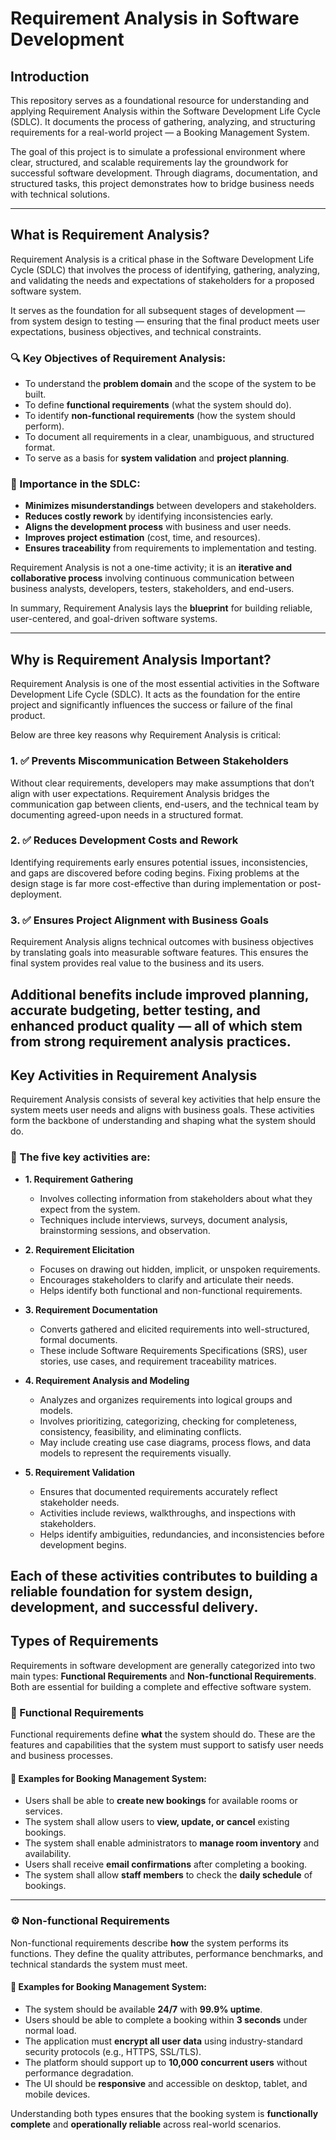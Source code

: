 # Requirement Analysis in Software Development

## Introduction

This repository serves as a foundational resource for understanding and applying Requirement Analysis within the Software Development Life Cycle (SDLC). It documents the process of gathering, analyzing, and structuring requirements for a real-world project — a Booking Management System.

The goal of this project is to simulate a professional environment where clear, structured, and scalable requirements lay the groundwork for successful software development. Through diagrams, documentation, and structured tasks, this project demonstrates how to bridge business needs with technical solutions.

---

## What is Requirement Analysis?

Requirement Analysis is a critical phase in the Software Development Life Cycle (SDLC) that involves the process of identifying, gathering, analyzing, and validating the needs and expectations of stakeholders for a proposed software system.

It serves as the foundation for all subsequent stages of development — from system design to testing — ensuring that the final product meets user expectations, business objectives, and technical constraints.

### 🔍 Key Objectives of Requirement Analysis:
- To understand the **problem domain** and the scope of the system to be built.
- To define **functional requirements** (what the system should do).
- To identify **non-functional requirements** (how the system should perform).
- To document all requirements in a clear, unambiguous, and structured format.
- To serve as a basis for **system validation** and **project planning**.

### 📌 Importance in the SDLC:
- **Minimizes misunderstandings** between developers and stakeholders.
- **Reduces costly rework** by identifying inconsistencies early.
- **Aligns the development process** with business and user needs.
- **Improves project estimation** (cost, time, and resources).
- **Ensures traceability** from requirements to implementation and testing.

Requirement Analysis is not a one-time activity; it is an **iterative and collaborative process** involving continuous communication between business analysts, developers, testers, stakeholders, and end-users.

In summary, Requirement Analysis lays the **blueprint** for building reliable, user-centered, and goal-driven software systems.

---

## Why is Requirement Analysis Important?

Requirement Analysis is one of the most essential activities in the Software Development Life Cycle (SDLC). It acts as the foundation for the entire project and significantly influences the success or failure of the final product.

Below are three key reasons why Requirement Analysis is critical:

### 1. ✅ Prevents Miscommunication Between Stakeholders
Without clear requirements, developers may make assumptions that don’t align with user expectations. Requirement Analysis bridges the communication gap between clients, end-users, and the technical team by documenting agreed-upon needs in a structured format.

### 2. ✅ Reduces Development Costs and Rework
Identifying requirements early ensures potential issues, inconsistencies, and gaps are discovered before coding begins. Fixing problems at the design stage is far more cost-effective than during implementation or post-deployment.

### 3. ✅ Ensures Project Alignment with Business Goals
Requirement Analysis aligns technical outcomes with business objectives by translating goals into measurable software features. This ensures the final system provides real value to the business and its users.

Additional benefits include improved planning, accurate budgeting, better testing, and enhanced product quality — all of which stem from strong requirement analysis practices.
---

## Key Activities in Requirement Analysis

Requirement Analysis consists of several key activities that help ensure the system meets user needs and aligns with business goals. These activities form the backbone of understanding and shaping what the system should do.

### 🔑 The five key activities are:

- **1. Requirement Gathering**
  - Involves collecting information from stakeholders about what they expect from the system.
  - Techniques include interviews, surveys, document analysis, brainstorming sessions, and observation.

- **2. Requirement Elicitation**
  - Focuses on drawing out hidden, implicit, or unspoken requirements.
  - Encourages stakeholders to clarify and articulate their needs.
  - Helps identify both functional and non-functional requirements.

- **3. Requirement Documentation**
  - Converts gathered and elicited requirements into well-structured, formal documents.
  - These include Software Requirements Specifications (SRS), user stories, use cases, and requirement traceability matrices.

- **4. Requirement Analysis and Modeling**
  - Analyzes and organizes requirements into logical groups and models.
  - Involves prioritizing, categorizing, checking for completeness, consistency, feasibility, and eliminating conflicts.
  - May include creating use case diagrams, process flows, and data models to represent the requirements visually.

- **5. Requirement Validation**
  - Ensures that documented requirements accurately reflect stakeholder needs.
  - Activities include reviews, walkthroughs, and inspections with stakeholders.
  - Helps identify ambiguities, redundancies, and inconsistencies before development begins.

Each of these activities contributes to building a reliable foundation for system design, development, and successful delivery.
---

## Types of Requirements

Requirements in software development are generally categorized into two main types: **Functional Requirements** and **Non-functional Requirements**. Both are essential for building a complete and effective software system.

### 🔧 Functional Requirements

Functional requirements define **what** the system should do. These are the features and capabilities that the system must support to satisfy user needs and business processes.

#### 📝 Examples for Booking Management System:
- Users shall be able to **create new bookings** for available rooms or services.
- The system shall allow users to **view, update, or cancel** existing bookings.
- The system shall enable administrators to **manage room inventory** and availability.
- Users shall receive **email confirmations** after completing a booking.
- The system shall allow **staff members** to check the **daily schedule** of bookings.

---

### ⚙️ Non-functional Requirements

Non-functional requirements describe **how** the system performs its functions. They define the quality attributes, performance benchmarks, and technical standards the system must meet.

#### 📝 Examples for Booking Management System:
- The system should be available **24/7** with **99.9% uptime**.
- Users should be able to complete a booking within **3 seconds** under normal load.
- The application must **encrypt all user data** using industry-standard security protocols (e.g., HTTPS, SSL/TLS).
- The platform should support up to **10,000 concurrent users** without performance degradation.
- The UI should be **responsive** and accessible on desktop, tablet, and mobile devices.

Understanding both types ensures that the booking system is **functionally complete** and **operationally reliable** across real-world scenarios.
